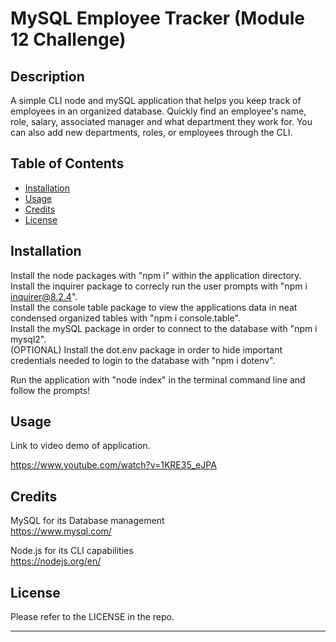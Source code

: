# MySQL Employee Tracker (Module 12 Challenge)

## Description

A simple CLI node and mySQL application that helps you keep track of employees in an organized database.  Quickly find an employee's name, role, salary, associated manager and what department they work for.  You can also add new departments, roles, or employees through the CLI.

## Table of Contents

- [Installation](#installation)
- [Usage](#usage)
- [Credits](#credits)
- [License](#license)

## Installation

Install the node packages with "npm i" within the application directory.  
Install the inquirer package to correcly run the user prompts with "npm i inquirer@8.2.4".  
Install the console table package to view the applications data in neat condensed organized tables with "npm i console.table".  
Install the mySQL package in order to connect to the database with "npm i mysql2".  
(OPTIONAL) Install the dot.env package in order to hide important credentials needed to login to the database with "npm i dotenv".  

Run the application with "node index" in the terminal command line and follow the prompts!

## Usage

Link to video demo of application.

https://www.youtube.com/watch?v=1KRE35_eJPA

## Credits

MySQL for its Database management  
https://www.mysql.com/

Node.js for its CLI capabilities  
https://nodejs.org/en/

## License

Please refer to the LICENSE in the repo.

---